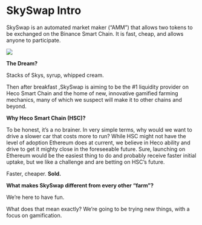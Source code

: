 # SkySwap Intro

SkySwap is an automated market maker \(“AMM”\) that allows two tokens to be exchanged on the Binance Smart Chain. It is fast, cheap, and allows anyone to participate.

![](.gitbook/assets/masthead-twitter.png)

**The Dream?**

Stacks of Skys, syrup, whipped cream.

Then after breakfast ,SkySwap is aiming to be the \#1 liquidity provider on Heco Smart Chain and the home of new, innovative gamified farming mechanics, many of which we suspect will make it to other chains and beyond.

**Why Heco Smart Chain \(HSC\)?**

To be honest, it’s a no brainer. In very simple terms, why would we want to drive a slower car that costs more to run? While HSC might not have the level of adoption Ethereum does at current, we believe in Heco ability and drive to get it mighty close in the foreseeable future. Sure, launching on Ethereum would be the easiest thing to do and probably receive faster initial uptake, but we like a challenge and are betting on HSC’s future.

Faster, cheaper. **Sold.**

**What makes SkySwap different from every other “farm”?**

We’re here to have fun.

What does that mean exactly? We’re going to be trying new things, with a focus on gamification.

